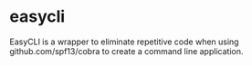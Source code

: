 # easycli
EasyCLI is a wrapper to eliminate repetitive code when using github.com/spf13/cobra to create a command line application.
